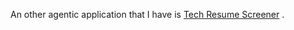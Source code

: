 An other agentic application that I have is [Tech Resume Screener](https://github.com/ElGreKost/TechResumeScreener) .